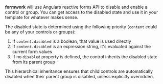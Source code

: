 __formwork__ will use Angulars reactive forms API to disable and enable a control or group. You can get access to the disabled state and use it in your template for whatever makes sense.

The disabled state is determined using the following priority (`content` could be any of your controls or groups):
1. If `content.disabled` is a boolean, that value is used directly
2. If `content.disabled` is an expression string, it's evaluated against the current form values
3. If no `disabled` property is defined, the control inherits the disabled state from its parent group

This hierarchical inheritance ensures that child controls are automatically
disabled when their parent group is disabled, unless explicitly overridden.
